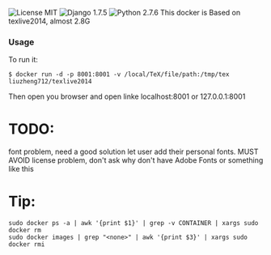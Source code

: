 ![License MIT](https://img.shields.io/badge/license-MIT-blue.svg)
![Django 1.7.5](https://img.shields.io/badge/Django-1.7.5-brightgreen.svg) ![Python 2.7.6](https://img.shields.io/badge/Python-2.7.6-brightgreen.svg) 
This docker is Based on texlive2014, almost 2.8G

### Usage

To run it:

    $ docker run -d -p 8001:8001 -v /local/TeX/file/path:/tmp/tex liuzheng712/texlive2014

Then open you browser and open linke localhost:8001 or 127.0.0.1:8001

# TODO:
font problem, need a good solution let user add their personal fonts. MUST AVOID license problem, don't ask why don't have Adobe Fonts or something like this 

# Tip:

    sudo docker ps -a | awk '{print $1}' | grep -v CONTAINER | xargs sudo docker rm
    sudo docker images | grep "<none>" | awk '{print $3}' | xargs sudo docker rmi
    
